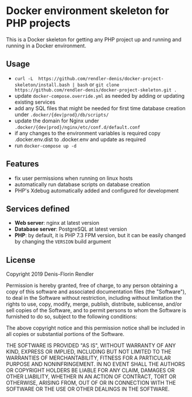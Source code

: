 # Docker environment skeleton for PHP projects

This is a Docker skeleton for getting any PHP project up and running and running in a Docker environment.

## Usage

 - ```curl -L  https://github.com/rendler-denis/docker-project-skeleton/install.bash | bash```  or ```git clone https://github.com/rendler-denis/docker-project-skeleton.git .```
 - update ```docker-compose.override.yml``` as needed by adding or updating existing services
 - add any SQL files that might be needed for first time database creation under ```.docker/{dev|prod}/db/scripts/```
 - update the domain for Nginx under ```.docker/{dev|prod}/nginx/etc/conf.d/default.conf```
 - if any changes to the environment variables is required copy .docker.env.dist to .docker.env and update as required 
 - run ```docker-compose up -d```

## Features
 - fix user permissions when running on linux hosts
 - automatically run database scripts on database creation
 - PHP's Xdebug automatically added and configured for development

## Services defined

- **Web server**: nginx at latest version
- **Database server**: PostgreSQL at latest version
- **PHP**: by default, it is PHP 7.3 FPM version, but it can be easily changed by changing the ```VERSION```  build argument

## License

Copyright 2019  Denis-Florin Rendler

Permission is hereby granted, free of charge, to any person obtaining a copy of this software and associated documentation files (the "Software"), to deal in the Software without restriction, including without limitation the rights to use, copy, modify, merge, publish, distribute, sublicense, and/or sell copies of the Software, and to permit persons to whom the Software is furnished to do so, subject to the following conditions:

The above copyright notice and this permission notice shall be included in all copies or substantial portions of the Software.

THE SOFTWARE IS PROVIDED "AS IS", WITHOUT WARRANTY OF ANY KIND, EXPRESS OR IMPLIED, INCLUDING BUT NOT LIMITED TO THE WARRANTIES OF MERCHANTABILITY, FITNESS FOR A PARTICULAR PURPOSE AND NONINFRINGEMENT. IN NO EVENT SHALL THE AUTHORS OR COPYRIGHT HOLDERS BE LIABLE FOR ANY CLAIM, DAMAGES OR OTHER LIABILITY, WHETHER IN AN ACTION OF CONTRACT, TORT OR OTHERWISE, ARISING FROM, OUT OF OR IN CONNECTION WITH THE SOFTWARE OR THE USE OR OTHER DEALINGS IN THE SOFTWARE.
